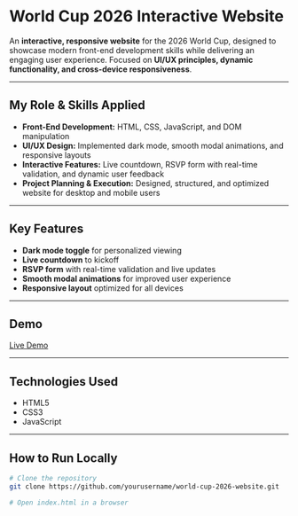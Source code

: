 # World Cup 2026 Interactive Website

An **interactive, responsive website** for the 2026 World Cup, designed to showcase modern front-end development skills while delivering an engaging user experience. Focused on **UI/UX principles, dynamic functionality, and cross-device responsiveness**.  

---

## My Role & Skills Applied

- **Front-End Development:** HTML, CSS, JavaScript, and DOM manipulation  
- **UI/UX Design:** Implemented dark mode, smooth modal animations, and responsive layouts  
- **Interactive Features:** Live countdown, RSVP form with real-time validation, and dynamic user feedback  
- **Project Planning & Execution:** Designed, structured, and optimized website for desktop and mobile users  

---

## Key Features

- **Dark mode toggle** for personalized viewing  
- **Live countdown** to kickoff  
- **RSVP form** with real-time validation and live updates  
- **Smooth modal animations** for improved user experience  
- **Responsive layout** optimized for all devices  

---

## Demo

[Live Demo](https://j-maiquez.github.io/World-Cup-2026-Fan-Page/)  <!-- Replace # with your hosted site link -->

---

## Technologies Used

- HTML5  
- CSS3  
- JavaScript  

---

## How to Run Locally

```bash
# Clone the repository
git clone https://github.com/yourusername/world-cup-2026-website.git

# Open index.html in a browser
